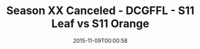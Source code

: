 ---
title: Season XX Canceled - DCGFFL - S11 Leaf vs S11 Orange
teams-score:
- team: _teams/s11-leaf.md
  score:
- team: _teams/s11-orange.md
  score:
mvp: ''
game-ball: ''
season: 11
week:
date: '2015-11-09T00:00:58'
pageid: season-11-playoffs-november-8-2015-925-vs-929
---